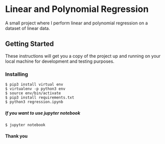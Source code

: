 # Linear and Polynomial Regression

A small project where I perform linear and polynomial regression on a dataset of linear data.

## Getting Started

These instructions will get you a copy of the project up and running on your local machine for development and testing purposes.

### Installing
    $ pip3 install virtual env
    $ virtualenv -p python3 env
    $ source env/bin/activate
    $ pip3 install requirements.txt
    $ python3 regression.ipynb
##### If you want to use jupyter notebook
    $ jupyter notebook

#### Thank you